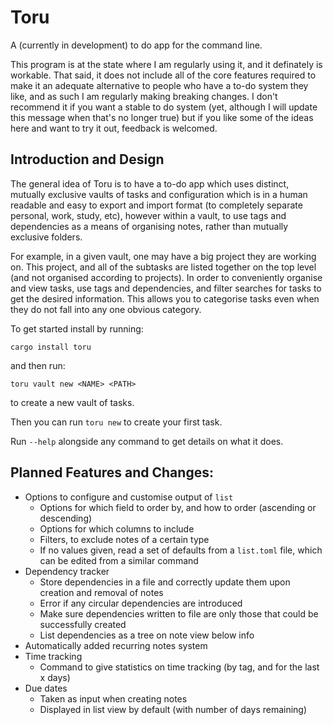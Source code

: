 # Toru

A (currently in development) to do app for the command line.

This program is at the state where I am regularly using it, and it definately is workable. That said, it does not include all of the core features required to make it an adequate alternative to people who have a to-do system they like, and as such I am regularly making breaking changes. I don't recommend it if you want a stable to do system (yet, although I will update this message when that's no longer true) but if you like some of the ideas here and want to try it out, feedback is welcomed.

## Introduction and Design

The general idea of Toru is to have a to-do app which uses distinct, mutually exclusive vaults of tasks and configuration which is in a human readable and easy to export and import format (to completely separate personal, work, study, etc), however within a vault, to use tags and dependencies as a means of organising notes, rather than mutually exclusive folders.

For example, in a given vault, one may have a big project they are working on. This project, and all of the subtasks are listed together on the top level (and not organised according to projects). In order to conveniently organise and view tasks, use tags and dependencies, and filter searches for tasks to get the desired information. This allows you to categorise tasks even when they do not fall into any one obvious category.

To get started install by running:
```
cargo install toru
```
and then run:
```
toru vault new <NAME> <PATH>
```
to create a new vault of tasks.

Then you can run `toru new` to create your first task.

Run `--help` alongside any command to get details on what it does.

## Planned Features and Changes:

- Options to configure and customise output of `list`
    - Options for which field to order by, and how to order (ascending or descending)
    - Options for which columns to include
    - Filters, to exclude notes of a certain type
    - If no values given, read a set of defaults from a `list.toml` file, which can be edited from a similar command
- Dependency tracker
    - Store dependencies in a file and correctly update them upon creation and removal of notes
    - Error if any circular dependencies are introduced
    - Make sure dependencies written to file are only those that could be successfully created
    - List dependencies as a tree on note view below info
- Automatically added recurring notes system
- Time tracking
    - Command to give statistics on time tracking (by tag, and for the last x days)
- Due dates
    - Taken as input when creating notes
    - Displayed in list view by default (with number of days remaining)
